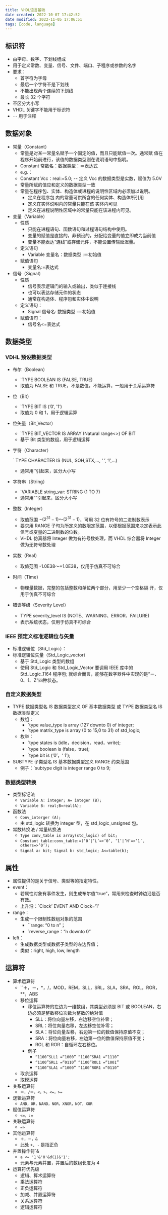 ```yaml
---
title: VHDL语言基础
date created: 2022-10-07 17:42:52
date modified: 2022-11-05 17:06:51
tags: [code, language]
---
```


## 标识符

- 由字母、数字、下划线组成
- 用于定义常数、变量、信号、文件、端口、子程序或参数的名字
- 要求：
	- 首字符为字母
	- 最后一个字符不是下划线
	- 不能出现两个连续的下划线
	- 最长 32 个字符
- 不区分大小写
- VHDL 关键字不能用于标识符
- `--` 用于注释

## 数据对象

- 常量（Constant）
	- 常量是对某一常量名赋予一个固定的值，而且只能赋值一次。通常赋 值在程序开始前进行，该值的数据类型则在说明语句中指明。
	- Constant 常数名：数据类型：＝表达式
	- e.g.：
	- Constant Vcc：real:=5.0; -- 定义 Vcc 的数据类型是实数，赋值为 5.0V
	- 常量所赋的值应和定义的数据类型一致
	- 常量在程序包、实体、构造体或进程的说明性区域内必须加以说明。
		- 定义在程序包 内的常量可供所含的任何实体、构造体所引用
		- 定义在实体说明内的常量只能在该 实体内可见
		- 定义在进程说明性区域中的常量只能在该进程内可见。
- 变量（Variable）
	- 性质
		- 只能在进程语句、函数语句和过程语句结构中使用。
		- 变量的赋值是直接的，非预设的，分配给变量的值立即成为当前值
		- 变量不能表达“连线”或存储元件，不能设置传输延迟量。
	- 定义语句
		- Variable 变量名：数据类型 :＝初始值
	- 赋值语句
		- 变量名:=表达式
- 信号（Signal）
	- 性质
		- 信号表示逻辑门的输入或输出，类似于连接线
		- 也可以表达存储元件的状态
		- 通常在构造体、程序包和实体中说明
	- 定义语句：
		- Signal 信号名: 数据类型 :＝初始值
	- 赋值语句：
		- 信号名<=表达式

## 数据类型

### VDHL 预设数据类型

- 布尔（Boolean）
	- `TYPE BOOLEAN IS (FALSE, TRUE)
	- 取值为 FALSE 和 TRUE，不是数值，不能运算，一般用于关系运算符
- 位（Bit）
	- `TYPE BIT IS (’0‘, ’1‘)
	- 取值为 0 和 1，用于逻辑运算
- 位矢量（Bit_Vector）
	- `TYPE BIT_VECTOR IS ARRAY (Natural range<>) OF BIT
	- 基于 Bit 类型的数组，用于逻辑运算
- 字符（Character）

	` TYPE CHARACTER IS (NUL, SOH,STX,…, ‘ ’, ‘!’,…)

	- 通常用‘’引起来，区分大小写
- 字符串（String）
	- `VARIABLE string_var: STRING (1 TO 7)
	- 通常用“”引起来，区分大小写
- 整数（Integer）
	- 取值范围 $-(2^{31}-1)～(2^{31}-1)$，可用 32 位有符号的二进制数表示
	- 要求用 RANGE 子句为所定义的数限定范围，以便根据范围来决定表示此 信号或变量的二进制数的位数。
	- VHDL 仿真器将 Integer 做为有符号数处理，而 VHDL 综合器将 Integer 做为无符号数处理
- 实数（Real）
	- 取值范围 -1.0E38～+1.0E38，仅用于仿真不可综合
- 时间（Time）
	- 物理量数据，完整的包括整数和单位两个部分，用至少一个空格隔 开，仅用于仿真不可综合
- 错误等级（Severity Level）
	- TYPE severity_level IS (NOTE、WARNING、ERROR、FAILURE)
	- 表示系统状态，仅用于仿真不可综合

### IEEE 预定义标准逻辑位与矢量

- 标准逻辑位（Std_Logic）：
- 标准逻辑位矢量（Std_Logic_vector）
	- 基于 Std_Logic 类型的数组
	- 使用 Std_Logic 和 Std_Logic_Vector 要调用 IEEE 库中的 Std_Logic_1164 程序包; 就综合而言，能够在数字器件中实现的是“－、0、1、Z”四种状态。

### 自定义数据类型

- TYPE 数据类型名 IS 数据类型定义 OF 基本数据类型 或 TYPE 数据类型名 IS 数据类型定义
	- 数组：
		- `type value_type is array (127 downto 0) of integer;
		- `type matrix_type is array (0 to 15,0 to 31) of std_logic;
	- 枚举：
		- `type states is (idle，decision，read，write);
		- `type boolean is (false，true);
		- `type bit is (‘0’，‘ 1’);
- SUBTYPE 子类型名 IS 基本数据类型定义 RANGE 约束范围
	- 例子：`subtype digit is integer range 0 to 9;

### 数据类型转换

- 类型标记法
	- `Variable A: integer; A= integer (B);`
	- `Variable B: real;B=real(A);`
- 函数法
	- `Conv_interger (A);`
	- 由 std_logic 转换为 integer 型，在 std_logic_unsigned 包。
- 常数转换法 / 常量转换法
	- `Type conv_table is array(std_logic) of bit;`
	- `Constant table:conv_table:=(‘0’|’L’=>’0’, ‘1’|’H’=>’1’, others=>’0’);`
	- `Signal a: bit; Signal b: std_logic; A<=table(b);`

## 属性

- 属性提供的是关于信号、类型等的指定特性。
- event：
	- 若属性对象有事件发生，则生成布尔值“true”，常用来检查时钟边沿是否有效。
	- 上升沿：`Clock’ EVENT AND Clock=‘1’
- range：
	- 生成一个限制性数组对象的范围
		- ``range: “0 to n”；
		- `reverse_range：“n downto 0”
- left：
	- 生成数据类型或数据子类型的左边界值；
	- 类似：right, high, low, length

## 运算符

- 算术运算符
	- ``＋，－，*，/，MOD，REM，SLL，SRL，SLA，SRA，ROL，ROR，**，ABS
	- 移位运算
		- 移位运算符的左边为一维数组，其类型必须是 BIT 或 BOOLEAN，右边必须是整数移位次数为整数的绝对值
			- SLL：将位向量左移，右边移空位补零；
			- SRL：将位向量右移，左边移空位补零；
			- SLA：将位向量左移，右边第一位的数值保持原值不变；
			- SRA：将位向量右移，左边第一位的数值保持原值不变；
			- ROL 和 ROR：自循环左右移位。
		- 例子
			- `“1100”SLL1 =“1000” “1100”SRA1 =“1110”`
			- `“1100”SRL1 =“0110” “1100”ROL1 =“1001”`
			- `“1100”SLA1 =“1000” “1100”ROR1 =“0110”`
	- 取余运算
	- 取模运算
- 关系运算符
	- `＝，/＝，<，>，<=，>=`
- 逻辑运算符
	- `AND，OR，NAND，NOR，XNOR，NOT，XOR`
- 赋值运算符
	- `<=，:=`
- 关联运算符
	- `=>`
- 其他运算符
	- `＋，－，&`
	- 此处 `+, -` 是指正负
- 并置操作符`&
	- `a <= '1'&'0'&d(1)&'1';`
	- 元素与元素并置，并置后的数组长度为 4
- 运算符优先级
	- 逻辑、算术运算符
	- 乘法运算符
	- 正负运算符
	- 加减、并置运算符
	- 关系运算符
	- 逻辑运算符
